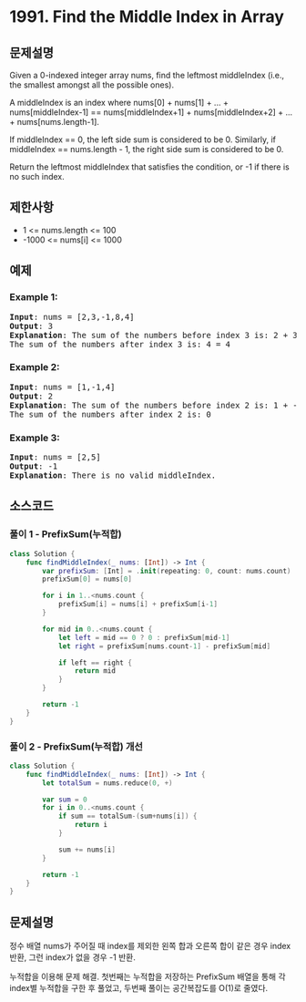 
# 1991. Find the Middle Index in Array

## 문제설명
Given a 0-indexed integer array nums, find the leftmost middleIndex (i.e., the smallest amongst all the possible ones).

A middleIndex is an index where nums[0] + nums[1] + ... + nums[middleIndex-1] == nums[middleIndex+1] + nums[middleIndex+2] + ... + nums[nums.length-1].

If middleIndex == 0, the left side sum is considered to be 0. Similarly, if middleIndex == nums.length - 1, the right side sum is considered to be 0.

Return the leftmost middleIndex that satisfies the condition, or -1 if there is no such index.

## 제한사항
- 1 <= nums.length <= 100
- -1000 <= nums[i] <= 1000

## 예제
### Example 1:
<pre>
<b>Input</b>: nums = [2,3,-1,8,4]
<b>Output</b>: 3
<b>Explanation</b>: The sum of the numbers before index 3 is: 2 + 3 + -1 = 4
The sum of the numbers after index 3 is: 4 = 4
</pre>

### Example 2:
<pre>
<b>Input</b>: nums = [1,-1,4]
<b>Output</b>: 2
<b>Explanation</b>: The sum of the numbers before index 2 is: 1 + -1 = 0
The sum of the numbers after index 2 is: 0
</pre>

### Example 3:
<pre>
<b>Input</b>: nums = [2,5]
<b>Output</b>: -1
<b>Explanation</b>: There is no valid middleIndex.
</pre>


## 소스코드
### 풀이 1 - PrefixSum(누적합)
```Swift
class Solution {
    func findMiddleIndex(_ nums: [Int]) -> Int {  
        var prefixSum: [Int] = .init(repeating: 0, count: nums.count)
        prefixSum[0] = nums[0]

        for i in 1..<nums.count {
            prefixSum[i] = nums[i] + prefixSum[i-1]
        }

        for mid in 0..<nums.count {
            let left = mid == 0 ? 0 : prefixSum[mid-1]
            let right = prefixSum[nums.count-1] - prefixSum[mid]

            if left == right {
                return mid
            }
        }

        return -1
    }
}
```

### 풀이 2 - PrefixSum(누적합) 개선
```Swift
class Solution {
    func findMiddleIndex(_ nums: [Int]) -> Int {
        let totalSum = nums.reduce(0, +)

        var sum = 0
        for i in 0..<nums.count {
            if sum == totalSum-(sum+nums[i]) {
                return i
            }

            sum += nums[i]
        }

        return -1
    }
}
```

## 문제설명
정수 배열 nums가 주어질 때 index를 제외한 왼쪽 합과 오른쪽 합이 같은 경우 index반환, 그런 index가 없을 경우 -1 반환.

누적합을 이용해 문제 해결. 첫번째는 누적합을 저장하는 PrefixSum 배열을 통해 각 index별 누적합을 구한 후 풀었고, 두번째 풀이는 공간복잡도를 O(1)로 줄였다.